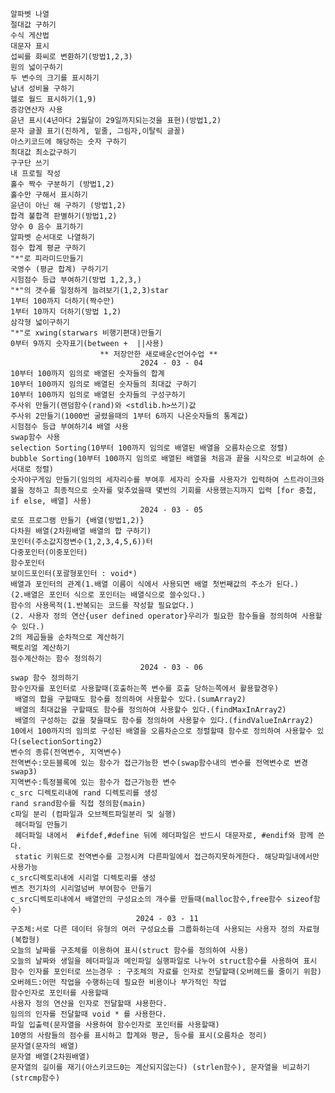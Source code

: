     알파벳 나열
    절대값 구하기
    수식 게산법
    대문자 표시
    섭씨를 화씨로 변환하기(방법1,2,3)
    원의 넓이구하기
    두 변수의 크기를 표시하기
    남녀 성비율 구하기
    헬로 월드 표시하기(1,9)
    증강연산자 사용
    윤년 표시(4년마다 2월달이 29일까지되는것을 표현)(방법1,2)
    문자 글꼴 표기(진하게, 밑줄, 그림자,이탈릭 글꼴)
    아스키코드에 해당하는 숫자 구하기
    최대값 최소값구하기
    구구단 쓰기
    내 프로필 작성
    홀수 짝수 구분하기 (방법1,2)
    홀수만 구해서 표시하기
    윤년이 아닌 해 구하기 (방법1,2)
    합격 불합격 판별하기(방법1,2)
    양수 0 음수 표기하기
    알파벳 순서대로 나열하기
    점수 합계 평균 구하기
    "*"로 피라미드만들기
    국영수 (평균 합계) 구하기기
    시험점수 등급 부여하기(방법 1,2,3,)
    "*"의 갯수를 일정하게 늘려보기(1,2,3)star
    1부터 100까지 더하기(짝수만)
    1부터 10까지 더하기(방법 1,2)
    삼각형 넓이구하기
    "*"로 xwing(starwars 비행기편대)만들기
    0부터 9까지 숫자표기(between +  ||사용)
                        ** 저장안한 새로배운c언어수업 **
                                 2024 - 03 - 04
    10부터 100까지 임의로 배열된 숫자들의 합계
    10부터 100까지 임의로 배열된 숫자들의 최대값 구하기
    10부터 100까지 임의로 배열된 숫자들의 구성구하기
    주사위 만들기(랜덤함수(rand)와 <stdlib.h>쓰기)값    
    주사위 2만들기(1000번 굴렸을때의 1부터 6까지 나온숫자들의 통계값)
    시험점수 등급 부여하기4 배열 사용
    swap함수 사용
    selection Sorting(10부터 100까지 임의로 배열된 배열을 오름차순으로 정렬)
    bubble Sorting(10부터 100까지 임의로 배열된 배열을 처음과 끝을 시작으로 비교하여 순서대로 정렬)
    숫자야구게임 만들기(임의의 세자리수를 부여후 세자리 숫자를 사용자가 입력하여 스트라이크와 볼을 정하고 최종적으로 숫자를 맞추었을때 몇번의 기회를 사용했는지까지 입력 [for 중첩, if else, 배열] 사용)
                                 2024 - 03 - 05
    로또 프로그램 만들기 {배열(방법1,2)}
    다차원 배열(2차원배열 배열의 합 구하기)
    포인터(주소값지정변수(1,2,3,4,5,6))터
    다중포인터(이중포인터)
    함수포인터
    보이드포인터(포괄형포인터 : void*)
    배열과 포인터의 관계(1.배열 이름이 식에서 사용되면 배열 첫번째값의 주소가 된다.)
    (2.배열은 포인터 식으로 포인터는 배열식으로 쓸수있다.)
    함수의 사용목적(1.반복되는 코드를 작성할 필요없다.)
    (2. 사용자 정의 연산{user defined operator}우리가 필요한 함수들을 정의하여 사용할 수 있다.)
    2의 제곱들을 순차적으로 계산하기
    팩토리얼 계산하기
    점수계산하는 함수 정의하기
                                 2024 - 03 - 06
    swap 함수 정의하기
    함수인자를 포인터로 사용할때(호출하는쪽 변수를 호출 당하는쪽에서 활용할경우)
     배열의 합을 구할때도 함수를 정의하여 사용할수 있다.(sumArray2)
     배열의 최대값을 구할때도 함수를 정의하여 사용할수 있다.(findMaxInArray2)
     배열의 구성하는 값을 찾을때도 함수를 정의하여 사용할수 있다.(findValueInArray2)
    10에서 100까지의 임의로 구성된 배열을 오름차순으로 정렬할때 함수로 정의하여 사용할수 있다(selectionSorting2)
    변수의 종류(전역변수, 지역변수)
    전역변수:모든블록에 있는 함수가 접근가능한 변수(swap함수내의 변수를 전역변수로 변경 swap3)
    지역변수:특정블록에 있는 함수가 접근가능한 변수
    c_src 디렉토리내에 rand 디렉토리를 생성
    rand srand함수를 직접 정의함(main)
    c파일 분리 (컴파일과 오브젝트파일분리 및 실행)
     헤더파일 만들기
     헤더파일 내에서  #ifdef,#define 뒤에 헤더파일은 반드시 대문자로, #endif와 함께 쓴다.
     static 키워드로 전역변수를 고정시켜 다른파일에서 접근하지못하게한다. 해당파일내에서만 사용가능
    c_src디렉토리내에 시리얼 디렉토리를 생성
    벤츠 전기차의 시리얼넘버 부여함수 만들기
    c_src디렉토리내에서 배열안의 구성요소의 개수를 만들때(malloc함수,free함수 sizeof함수)
                                2024 - 03 - 11
    구조체:서로 다른 데이터 유형의 여러 구성요소를 그룹화하는데 사용되는 사용자 정의 자료형(복합형)
    오늘의 날짜를 구조체를 이용하여 표시(struct 함수를 정의하여 사용)
    오늘의 날짜와 생일을 헤더파일과 메인파일 실행파일로 나누어 struct함수를 사용하여 표시
    함수 인자를 포인터로 쓰는경우 : 구조체의 자료를 인자로 전달할때(오버헤드를 줄이기 위함)
    오버헤드:어떤 작업을 수행하는데 필요한 비용이나 부가적인 작업
    함수인자로 포인터를 사용할때
    사용자 정의 연산을 인자로 전달할때 샤용한다.
    임의의 인자를 전달할때 void * 를 사용한다.
    파일 입출력(문자열을 사용하여 함수인자로 포인터를 사용할때)
    10명의 사람들의 점수를 표시하고 합계와 평균, 등수를 표시(오름차순 정리)
    문자열(문자의 배열)
    문자열 배열(2차원배열)
    문자열의 길이를 재기(아스키코드0는 계산되지않는다) (strlen함수), 문자열을 비교하기(strcmp함수)